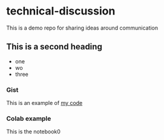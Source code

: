 # technical-discussion
This is a demo repo for sharing ideas around communication

## This is a second heading

* one
* wo
* three

### Gist

This is an example of [my code](https://gist.github.com/jglee1/b749054c17cd31a472d9c437ac5c14ee)

### Colab example

This is the notebook0

